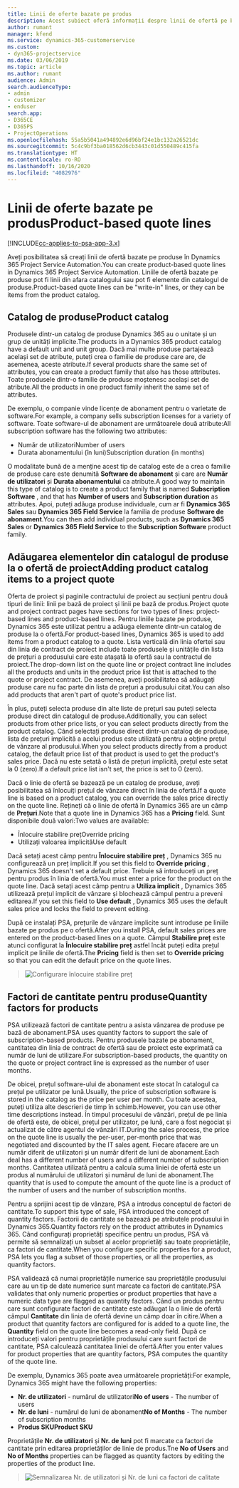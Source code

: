 ```yaml
---
title: Linii de oferte bazate pe produs
description: Acest subiect oferă informații despre linii de ofertă pe bază de produs.
author: rumant
manager: kfend
ms.service: dynamics-365-customerservice
ms.custom:
- dyn365-projectservice
ms.date: 03/06/2019
ms.topic: article
ms.author: rumant
audience: Admin
search.audienceType:
- admin
- customizer
- enduser
search.app:
- D365CE
- D365PS
- ProjectOperations
ms.openlocfilehash: 55a5b5041a494892e6d96bf24e1bc132a26521dc
ms.sourcegitcommit: 5c4c9bf3ba018562d6cb3443c01d550489c415fa
ms.translationtype: HT
ms.contentlocale: ro-RO
ms.lasthandoff: 10/16/2020
ms.locfileid: "4082976"
---
```

# <a name="product-based-quote-lines"></a><span data-ttu-id="f0a10-103">Linii de oferte bazate pe produs</span><span class="sxs-lookup"><span data-stu-id="f0a10-103">Product-based quote lines</span></span>

[!INCLUDE[cc-applies-to-psa-app-3.x](../includes/cc-applies-to-psa-app-3x.md)]


<span data-ttu-id="f0a10-104">Aveți posibilitatea să creați linii de ofertă bazate pe produse în Dynamics 365 Project Service Automation.</span><span class="sxs-lookup"><span data-stu-id="f0a10-104">You can create product-based quote lines in Dynamics 365 Project Service Automation.</span></span> <span data-ttu-id="f0a10-105">Liniile de ofertă bazate pe produse pot fi linii din afara catalogului sau pot fi elemente din catalogul de produse.</span><span class="sxs-lookup"><span data-stu-id="f0a10-105">Product-based quote lines can be "write-in" lines, or they can be items from the product catalog.</span></span>

## <a name="product-catalog"></a><span data-ttu-id="f0a10-106">Catalog de produse</span><span class="sxs-lookup"><span data-stu-id="f0a10-106">Product catalog</span></span>

<span data-ttu-id="f0a10-107">Produsele dintr-un catalog de produse Dynamics 365 au o unitate și un grup de unități implicite.</span><span class="sxs-lookup"><span data-stu-id="f0a10-107">The products in a Dynamics 365 product catalog have a default unit and unit group.</span></span> <span data-ttu-id="f0a10-108">Dacă mai multe produse partajează același set de atribute, puteți crea o familie de produse care are, de asemenea, aceste atribute.</span><span class="sxs-lookup"><span data-stu-id="f0a10-108">If several products share the same set of attributes, you can create a product family that also has those attributes.</span></span> <span data-ttu-id="f0a10-109">Toate produsele dintr-o familie de produse moștenesc același set de atribute.</span><span class="sxs-lookup"><span data-stu-id="f0a10-109">All the products in one product family inherit the same set of attributes.</span></span>

<span data-ttu-id="f0a10-110">De exemplu, o companie vinde licențe de abonament pentru o varietate de software.</span><span class="sxs-lookup"><span data-stu-id="f0a10-110">For example, a company sells subscription licenses for a variety of software.</span></span> <span data-ttu-id="f0a10-111">Toate software-ul de abonament are următoarele două atribute:</span><span class="sxs-lookup"><span data-stu-id="f0a10-111">All subscription software has the following two attributes:</span></span>

- <span data-ttu-id="f0a10-112">Număr de utilizatori</span><span class="sxs-lookup"><span data-stu-id="f0a10-112">Number of users</span></span> 
- <span data-ttu-id="f0a10-113">Durata abonamentului (în luni)</span><span class="sxs-lookup"><span data-stu-id="f0a10-113">Subscription duration (in months)</span></span>

<span data-ttu-id="f0a10-114">O modalitate bună de a menține acest tip de catalog este de a crea o familie de produse care este denumită **Software de abonament** și care are **Număr de utilizatori** și **Durata abonamentului** ca atribute.</span><span class="sxs-lookup"><span data-stu-id="f0a10-114">A good way to maintain this type of catalog is to create a product family that is named **Subscription Software** , and that has **Number of users** and **Subscription duration** as attributes.</span></span> <span data-ttu-id="f0a10-115">Apoi, puteți adăuga produse individuale, cum ar fi **Dynamics 365 Sales** sau **Dynamics 365 Field Service** la familia de produse **Software de abonament**.</span><span class="sxs-lookup"><span data-stu-id="f0a10-115">You can then add individual products, such as **Dynamics 365 Sales** or **Dynamics 365 Field Service** to the **Subscription Software** product family.</span></span>

## <a name="adding-product-catalog-items-to-a-project-quote"></a><span data-ttu-id="f0a10-116">Adăugarea elementelor din catalogul de produse la o ofertă de proiect</span><span class="sxs-lookup"><span data-stu-id="f0a10-116">Adding product catalog items to a project quote</span></span>

<span data-ttu-id="f0a10-117">Oferta de proiect și paginile contractului de proiect au secțiuni pentru două tipuri de linii: linii pe bază de proiect și linii pe bază de produs.</span><span class="sxs-lookup"><span data-stu-id="f0a10-117">Project quote and project contract pages have sections for two types of lines: project-based lines and product-based lines.</span></span> <span data-ttu-id="f0a10-118">Pentru liniile bazate pe produse, Dynamics 365 este utilizat pentru a adăuga elemente dintr-un catalog de produse la o ofertă.</span><span class="sxs-lookup"><span data-stu-id="f0a10-118">For product-based lines, Dynamics 365 is used to add items from a product catalog to a quote.</span></span> <span data-ttu-id="f0a10-119">Lista verticală din linia ofertei sau din linia de contract de proiect include toate produsele și unitățile din lista de prețuri a produsului care este atașată la ofertă sau la contractul de proiect.</span><span class="sxs-lookup"><span data-stu-id="f0a10-119">The drop-down list on the quote line or project contract line includes all the products and units in the product price list that is attached to the quote or project contract.</span></span> <span data-ttu-id="f0a10-120">De asemenea, aveți posibilitatea să adăugați produse care nu fac parte din lista de prețuri a produsului citat.</span><span class="sxs-lookup"><span data-stu-id="f0a10-120">You can also add products that aren't part of quote's product price list.</span></span>

<span data-ttu-id="f0a10-121">În plus, puteți selecta produse din alte liste de prețuri sau puteți selecta produse direct din catalogul de produse.</span><span class="sxs-lookup"><span data-stu-id="f0a10-121">Additionally, you can select products from other price lists, or you can select products directly from the product catalog.</span></span> <span data-ttu-id="f0a10-122">Când selectați produse direct dintr-un catalog de produse, lista de prețuri implicită a acelui produs este utilizată pentru a obține prețul de vânzare al produsului.</span><span class="sxs-lookup"><span data-stu-id="f0a10-122">When you select products directly from a product catalog, the default price list of that product is used to get the product's sales price.</span></span> <span data-ttu-id="f0a10-123">Dacă nu este setată o listă de prețuri implicită, prețul este setat la 0 (zero).</span><span class="sxs-lookup"><span data-stu-id="f0a10-123">If a default price list isn't set, the price is set to 0 (zero).</span></span>

<span data-ttu-id="f0a10-124">Dacă o linie de ofertă se bazează pe un catalog de produse, aveți posibilitatea să înlocuiți prețul de vânzare direct în linia de ofertă.</span><span class="sxs-lookup"><span data-stu-id="f0a10-124">If a quote line is based on a product catalog, you can override the sales price directly on the quote line.</span></span> <span data-ttu-id="f0a10-125">Rețineți că o linie de ofertă în Dynamics 365 are un câmp de **Prețuri**.</span><span class="sxs-lookup"><span data-stu-id="f0a10-125">Note that a quote line in Dynamics 365 has a **Pricing** field.</span></span> <span data-ttu-id="f0a10-126">Sunt disponibile două valori:</span><span class="sxs-lookup"><span data-stu-id="f0a10-126">Two values are available:</span></span>

- <span data-ttu-id="f0a10-127">Înlocuire stabilire preț</span><span class="sxs-lookup"><span data-stu-id="f0a10-127">Override pricing</span></span>  
- <span data-ttu-id="f0a10-128">Utilizați valoarea implicită</span><span class="sxs-lookup"><span data-stu-id="f0a10-128">Use default</span></span>

<span data-ttu-id="f0a10-129">Dacă setați acest câmp pentru **Înlocuire stabilire preț** , Dynamics 365 nu configurează un preț implicit.</span><span class="sxs-lookup"><span data-stu-id="f0a10-129">If you set this field to **Override pricing** , Dynamics 365 doesn't set a default price.</span></span> <span data-ttu-id="f0a10-130">Trebuie să introduceți un preț pentru produs în linia de ofertă.</span><span class="sxs-lookup"><span data-stu-id="f0a10-130">You must enter a price for the product on the quote line.</span></span> <span data-ttu-id="f0a10-131">Dacă setați acest câmp pentru a **Utiliza implicit** , Dynamics 365 utilizează prețul implicit de vânzare și blochează câmpul pentru a preveni editarea.</span><span class="sxs-lookup"><span data-stu-id="f0a10-131">If you set this field to **Use default** , Dynamics 365 uses the default sales price and locks the field to prevent editing.</span></span>

<span data-ttu-id="f0a10-132">După ce instalați PSA, prețurile de vânzare implicite sunt introduse pe liniile bazate pe produs pe o ofertă.</span><span class="sxs-lookup"><span data-stu-id="f0a10-132">After you install PSA, default sales prices are entered on the product-based lines on a quote.</span></span> <span data-ttu-id="f0a10-133">Câmpul **Stabilire preț** este atunci configurat la **Înlocuire stabilire preț** astfel încât puteți edita prețul implicit pe liniile de ofertă.</span><span class="sxs-lookup"><span data-stu-id="f0a10-133">The **Pricing** field is then set to **Override pricing** so that you can edit the default price on the quote lines.</span></span>

> ![Configurare înlocuire stabilire preț](media/basic-guide-10.png)
 
## <a name="quantity-factors-for-products"></a><span data-ttu-id="f0a10-135">Factori de cantitate pentru produse</span><span class="sxs-lookup"><span data-stu-id="f0a10-135">Quantity factors for products</span></span>

<span data-ttu-id="f0a10-136">PSA utilizează factori de cantitate pentru a asista vânzarea de produse pe bază de abonament.</span><span class="sxs-lookup"><span data-stu-id="f0a10-136">PSA uses quantity factors to support the sale of subscription-based products.</span></span> <span data-ttu-id="f0a10-137">Pentru produsele bazate pe abonament, cantitatea din linia de contract de ofertă sau de proiect este exprimată ca număr de luni de utilizare.</span><span class="sxs-lookup"><span data-stu-id="f0a10-137">For subscription-based products, the quantity on the quote or project contract line is expressed as the number of user months.</span></span>

<span data-ttu-id="f0a10-138">De obicei, prețul software-ului de abonament este stocat în catalogul ca prețul pe utilizator pe lună.</span><span class="sxs-lookup"><span data-stu-id="f0a10-138">Usually, the price of subscription software is stored in the catalog as the price per user per month.</span></span> <span data-ttu-id="f0a10-139">Cu toate acestea, puteți utiliza alte descrieri de timp în schimb.</span><span class="sxs-lookup"><span data-stu-id="f0a10-139">However, you can use other time descriptions instead.</span></span> <span data-ttu-id="f0a10-140">În timpul procesului de vânzări, prețul de pe linia de ofertă este, de obicei, prețul per utilizator, pe lună, care a fost negociat și actualizat de către agentul de vânzări IT.</span><span class="sxs-lookup"><span data-stu-id="f0a10-140">During the sales process, the price on the quote line is usually the per-user, per-month price that was negotiated and discounted by the IT sales agent.</span></span> <span data-ttu-id="f0a10-141">Fiecare afacere are un număr diferit de utilizatori și un număr diferit de luni de abonament.</span><span class="sxs-lookup"><span data-stu-id="f0a10-141">Each deal has a different number of users and a different number of subscription months.</span></span> <span data-ttu-id="f0a10-142">Cantitatea utilizată pentru a calcula suma liniei de ofertă este un produs al numărului de utilizatori și numărul de luni de abonament.</span><span class="sxs-lookup"><span data-stu-id="f0a10-142">The quantity that is used to compute the amount of the quote line is a product of the number of users and the number of subscription months.</span></span>

<span data-ttu-id="f0a10-143">Pentru a sprijini acest tip de vânzare, PSA a introdus conceptul de factori de cantitate.</span><span class="sxs-lookup"><span data-stu-id="f0a10-143">To support this type of sale, PSA introduced the concept of quantity factors.</span></span> <span data-ttu-id="f0a10-144">Factorii de cantitate se bazează pe atributele produsului în Dynamics 365.</span><span class="sxs-lookup"><span data-stu-id="f0a10-144">Quantity factors rely on the product attributes in Dynamics 365.</span></span> <span data-ttu-id="f0a10-145">Când configurați proprietăți specifice pentru un produs, PSA vă permite să semnalizați un subset al acelor proprietăți sau toate proprietățile, ca factori de cantitate.</span><span class="sxs-lookup"><span data-stu-id="f0a10-145">When you configure specific properties for a product, PSA lets you flag a subset of those properties, or all the properties, as quantity factors.</span></span>

<span data-ttu-id="f0a10-146">PSA validează că numai proprietățile numerice sau proprietățile produsului care au un tip de date numerice sunt marcate ca factori de cantitate.</span><span class="sxs-lookup"><span data-stu-id="f0a10-146">PSA validates that only numeric properties or product properties that have a numeric data type are flagged as quantity factors.</span></span> <span data-ttu-id="f0a10-147">Când un produs pentru care sunt configurate factori de cantitate este adăugat la o linie de ofertă câmpul **Cantitate** din linia de ofertă devine un câmp doar în citire.</span><span class="sxs-lookup"><span data-stu-id="f0a10-147">When a product that quantity factors are configured for is added to a quote line, the **Quantity** field on the quote line becomes a read-only field.</span></span> <span data-ttu-id="f0a10-148">După ce introduceți valori pentru proprietățile produsului care sunt factori de cantitate, PSA calculează cantitatea liniei de ofertă.</span><span class="sxs-lookup"><span data-stu-id="f0a10-148">After you enter values for product properties that are quantity factors, PSA computes the quantity of the quote line.</span></span>

<span data-ttu-id="f0a10-149">De exemplu, Dynamics 365 poate avea următoarele proprietăți:</span><span class="sxs-lookup"><span data-stu-id="f0a10-149">For example, Dynamics 365 might have the following properties:</span></span> 

- <span data-ttu-id="f0a10-150">**Nr. de utilizatori** - numărul de utilizatori</span><span class="sxs-lookup"><span data-stu-id="f0a10-150">**No of users** - The number of users</span></span> 
- <span data-ttu-id="f0a10-151">**Nr. de luni** - numărul de luni de abonament</span><span class="sxs-lookup"><span data-stu-id="f0a10-151">**No of Months** - The number of subscription months</span></span>
- <span data-ttu-id="f0a10-152">**Produs SKU**</span><span class="sxs-lookup"><span data-stu-id="f0a10-152">**Product SKU**</span></span> 

<span data-ttu-id="f0a10-153">Proprietățile **Nr. de utilizatori** și **Nr. de luni** pot fi marcate ca factori de cantitate prin editarea proprietăților de linie de produs.</span><span class="sxs-lookup"><span data-stu-id="f0a10-153">Tne **No of Users** and **No of Months** properties can be flagged as quantity factors by editing the properties of the product line.</span></span> 

> ![Semnalizarea Nr. de utilizatori și Nr. de luni ca factori de calitate](media/basic-guide-11.png)
 
